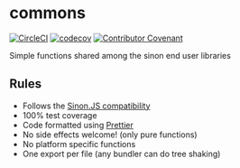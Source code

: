 # commons

[![CircleCI](https://circleci.com/gh/sinonjs/commons.svg?style=svg)](https://circleci.com/gh/sinonjs/commons)
[![codecov](https://codecov.io/gh/sinonjs/commons/branch/master/graph/badge.svg)](https://codecov.io/gh/sinonjs/commons)
<a href="CODE_OF_CONDUCT.md"><img src="https://img.shields.io/badge/Contributor%20Covenant-v2.0%20adopted-ff69b4.svg" alt="Contributor Covenant" /></a>

Simple functions shared among the sinon end user libraries

## Rules

- Follows
  the [Sinon.JS compatibility](https://github.com/sinonjs/sinon/blob/master/CONTRIBUTING.md#compatibility)
- 100% test coverage
- Code formatted using [Prettier](https://prettier.io)
- No side effects welcome! (only pure functions)
- No platform specific functions
- One export per file (any bundler can do tree shaking)
